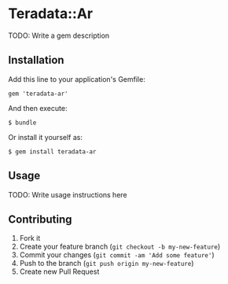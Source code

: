 # Teradata::Ar

TODO: Write a gem description

## Installation

Add this line to your application's Gemfile:

    gem 'teradata-ar'

And then execute:

    $ bundle

Or install it yourself as:

    $ gem install teradata-ar

## Usage

TODO: Write usage instructions here

## Contributing

1. Fork it
2. Create your feature branch (`git checkout -b my-new-feature`)
3. Commit your changes (`git commit -am 'Add some feature'`)
4. Push to the branch (`git push origin my-new-feature`)
5. Create new Pull Request
